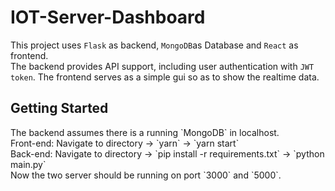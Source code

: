 # IOT-Server-Dashboard
This project uses `Flask` as backend, `MongoDB`as Database and `React` as frontend.
<br>
The backend provides API support, including user authentication with `JWT token`.
The frontend serves as a simple gui so as to show the realtime data.

<h2> Getting Started </h2>
The backend assumes there is a running `MongoDB` in localhost.
<br>
Front-end: Navigate to directory &rarr; `yarn` &rarr; `yarn start`
<br>
Back-end: Navigate to directory &rarr; `pip install -r requirements.txt` &rarr; `python main.py`
<br>
Now the two server should be running on port `3000` and `5000`.
